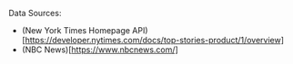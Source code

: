 Data Sources:
- (New York Times Homepage API)[https://developer.nytimes.com/docs/top-stories-product/1/overview]
- (NBC News)[https://www.nbcnews.com/]
